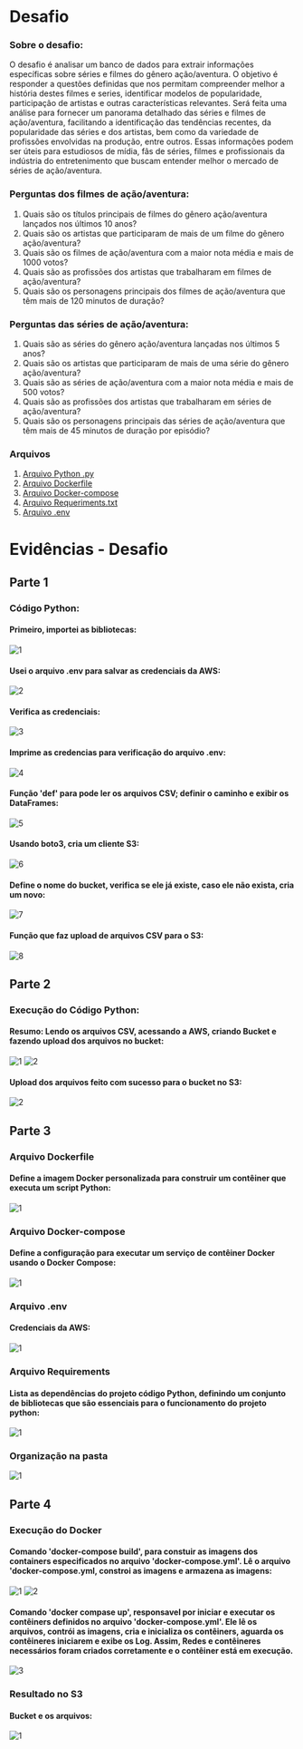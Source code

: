 
# Desafio
### Sobre o desafio:
O desafio é analisar um banco de dados para extrair informações específicas sobre séries e filmes do gênero ação/aventura. O objetivo é responder a questões definidas que nos permitam compreender melhor a história destes filmes e series, identificar modelos de popularidade, participação de artistas e outras características relevantes. 
Será feita uma análise para fornecer um panorama detalhado das séries e filmes de ação/aventura, facilitando a identificação das tendências recentes, da popularidade das séries e dos artistas, bem como da variedade de profissões envolvidas na produção, entre outros. Essas informações podem ser úteis para estudiosos de mídia, fãs de séries, filmes e profissionais da indústria do entretenimento que buscam entender melhor o mercado de séries de ação/aventura.

### Perguntas dos filmes de ação/aventura:

1. Quais são os títulos principais de filmes do gênero ação/aventura lançados nos últimos 10 anos?
2. Quais são os artistas que participaram de mais de um filme do gênero ação/aventura?
3. Quais são os filmes de ação/aventura com a maior nota média e mais de 1000 votos?
4. Quais são as profissões dos artistas que trabalharam em filmes de ação/aventura?  
5. Quais são os personagens principais dos filmes de ação/aventura que têm mais de 120 minutos de duração?

### Perguntas das séries de ação/aventura:

1. Quais são as séries do gênero ação/aventura lançadas nos últimos 5 anos?
2. Quais são os artistas que participaram de mais de uma série do gênero ação/aventura?
3. Quais são as séries de ação/aventura com a maior nota média e mais de 500 votos?
4. Quais são as profissões dos artistas que trabalharam em séries de ação/aventura?
5. Quais são os personagens principais das séries de ação/aventura que têm mais de 45 minutos de duração por episódio?


### Arquivos  
1. [Arquivo Python .py](../Desafio/teste.py)
2. [Arquivo Dockerfile](../Desafio/Dockerfile)
3. [Arquivo Docker-compose](../Desafio/docker-compose.yml)
4. [Arquivo Requeriments.txt](../Desafio/requirements.txt)
5. [Arquivo .env](../Desafio/.env)

# Evidências - Desafio
## Parte 1
### Código Python: 


#### Primeiro, importei as bibliotecas:

![1](../evidencias/desafio/python/1.png)

#### Usei o arquivo .env para salvar as credenciais da AWS: 

![2](../evidencias/desafio/python/2.png)

#### Verifica as credenciais:

![3](../evidencias/desafio/python/3.png)

#### Imprime as credencias para verificação do arquivo .env: 

![4](../evidencias/desafio/python/4.png)

#### Função 'def' para pode ler os arquivos CSV; definir o caminho e exibir os DataFrames:

![5](../evidencias/desafio/python/5.png)

#### Usando boto3, cria um cliente S3:

![6](../evidencias/desafio/python/6.png)

#### Define o nome do bucket, verifica se ele já existe, caso ele não exista, cria um novo:

![7](../evidencias/desafio/python/7.png)

#### Função que faz upload de arquivos CSV para o S3:

![8](../evidencias/desafio/python/8.png)


## Parte 2
### Execução do Código Python: 



#### Resumo: Lendo os arquivos CSV, acessando a AWS, criando Bucket e fazendo upload dos arquivos no bucket: 

![1](../evidencias/desafio/execucaopython/1.png)
![2](../evidencias/desafio/execucaopython/2.png)

#### Upload dos arquivos feito com sucesso para o bucket no S3:

![2](../evidencias/desafio/execucaopython/3.png)


## Parte 3
### Arquivo Dockerfile
#### Define a imagem Docker personalizada para construir um contêiner que executa um script Python:

![1](../evidencias/desafio/outros/dockerfile.png)

### Arquivo Docker-compose
#### Define a configuração para executar um serviço de contêiner Docker usando o Docker Compose:

![1](../evidencias/desafio/outros/dockercompose.png)

### Arquivo .env
#### Credenciais da AWS:

![1](../evidencias/desafio/outros/env.png)

### Arquivo Requirements
#### Lista as dependências do projeto código Python, definindo um conjunto de bibliotecas que são essenciais para o funcionamento do projeto python:

![1](../evidencias/desafio/outros/requirements.png)

### Organização na pasta

![1](../evidencias/desafio/outros/organizacao.png)

## Parte 4
### Execução do Docker

#### Comando 'docker-compose build', para constuir as imagens dos containers especificados no arquivo 'docker-compose.yml'. Lê o arquivo 'docker-compose.yml, constroi as imagens e armazena as imagens:

![1](../evidencias/desafio/dockerexecucao/1.png)
![2](../evidencias/desafio/dockerexecucao/2.png)

#### Comando 'docker compase up', responsavel por iniciar e executar os contêiners definidos no arquivo 'docker-compose.yml'. Ele lê os arquivos, contrói as imagens, cria e inicializa os contêiners, aguarda os  contêineres iniciarem e exibe os Log. Assim, Redes e contêineres necessários foram criados corretamente e o contêiner está em execução.

![3](../evidencias/desafio/dockerexecucao/3.png)

      
### Resultado no S3
#### Bucket e os arquivos:

![1](../evidencias/desafio/s3/1.png)
